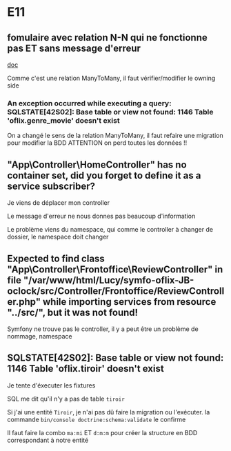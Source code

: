 # E11

## fomulaire avec relation N-N qui ne fonctionne pas ET sans message d'erreur

[doc](https://www.doctrine-project.org/projects/doctrine-orm/en/2.14/reference/unitofwork-associations.html)

Comme c'est une relation ManyToMany, il faut vérifier/modifier le owning side

### An exception occurred while executing a query: SQLSTATE[42S02]: Base table or view not found: 1146 Table 'oflix.genre_movie' doesn't exist

On a changé le sens de la relation ManyToMany, il faut refaire une migration pour modifier la BDD
ATTENTION on perd toutes les données !!

## "App\Controller\HomeController" has no container set, did you forget to define it as a service subscriber?

Je viens de déplacer mon controller

Le message d'erreur ne nous donnes pas beaucoup d'information

Le problème viens du namespace, qui comme le controller à changer de dossier, le namespace doit changer

## Expected to find class "App\Controller\Frontoffice\ReviewController" in file "/var/www/html/Lucy/symfo-oflix-JB-oclock/src/Controller/Frontoffice/ReviewController.php" while importing services from resource "../src/", but it was not found!

Symfony ne trouve pas le controller, il y a peut être un problème de nommage, namespace

## SQLSTATE[42S02]: Base table or view not found: 1146 Table 'oflix.tiroir' doesn't exist 

Je tente d'éxecuter les fixtures

SQL me dit qu'il n'y a pas de table `tiroir`

Si j'ai une entité `Tiroir`, je n'ai pas dû faire la migration ou l'exécuter.
la commande `bin/console doctrine:schema:validate` le confirme

Il faut faire la combo `ma:mi` ET `d:m:m` pour créer la structure en BDD correspondant à notre entité